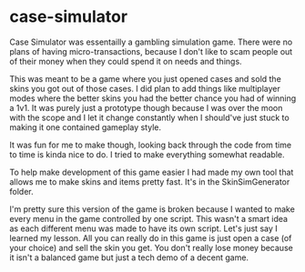 # case-simulator

Case Simulator was essentailly a gambling simulation game. There were no plans of having micro-transactions, because I don't like to scam people out of their money when they could spend it on needs and things.

This was meant to be a game where you just opened cases and sold the skins you got out of those cases. I did plan to add things like multiplayer modes where the better skins you had the better chance you had of winning a 1v1. It was purely just a prototype though because I was over the moon with the scope and I let it change constantly when I should've just stuck to making it one contained gameplay style.

It was fun for me to make though, looking back through the code from time to time is kinda nice to do. I tried to make everything somewhat readable.

To help make development of this game easier I had made my own tool that allows me to make skins and items pretty fast. It's in the SkinSimGenerator folder.

I'm pretty sure this version of the game is broken because I wanted to make every menu in the game controlled by one script. This wasn't a smart idea as each different menu was made to have its own script. Let's just say I learned my lesson. All you can really do in this game is just open a case (of your choice) and sell the skin you get. You don't really lose money because it isn't a balanced game but just a tech demo of a decent game.
